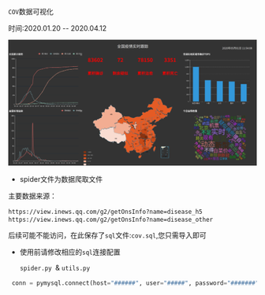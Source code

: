 `COV`数据可视化

时间:2020.01.20 -- 2020.04.12

![img](img/img.png)

- spider文件为数据爬取文件

主要数据来源：

```
https://view.inews.qq.com/g2/getOnsInfo?name=disease_h5
https://view.inews.qq.com/g2/getOnsInfo?name=disease_other
```

后续可能不能访问，在此保存了`sql`文件:`cov.sql`,您只需导入即可

- 使用前请修改相应的`sql`连接配置

  `spider.py `& `utils.py`

```python
 conn = pymysql.connect(host="######", user="#####", password="#######", db="cov", charset="utf8")
```


